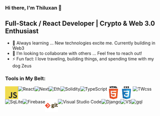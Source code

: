 ### Hi there, I'm Thiluxan 👋

## Full-Stack / React Developer | Crypto & Web 3.0 Enthusiast

<!--
<img align="right" alt="GIF" src="https://media.giphy.com/media/L8K62iTDkzGX6/giphy.gif?raw=true" width="500" height="320" /> 
-->
     
- 🌱 Always learning ... New technologies excite me. Currently building in Web3
- 👯 I’m looking to collaborate with others ... Feel free to reach out!
- ⚡ Fun fact: I love traveling, building things, and spending time with my dog Zeus


### Tools in My Belt:
<img align="left" alt="JavaScript" height="42px" src="https://raw.githubusercontent.com/github/explore/80688e429a7d4ef2fca1e82350fe8e3517d3494d/topics/javascript/javascript.png" />
<img align="left" alt="React" height="42px" src="https://www.vectorlogo.zone/logos/reactjs/reactjs-icon.svg" />
<img align="left" alt="Next" height="42px" src="https://seeklogo.com/images/N/next-js-logo-8FCFF51DD2-seeklogo.com.png" />
<img align="left" alt="Eth" height="42px" src="https://cryptologos.cc/logos/ethereum-eth-logo.svg?v=024" />
<img align="left" alt="Solidity" height="42px" src="https://upload.wikimedia.org/wikipedia/commons/9/98/Solidity_logo.svg" />
<img align="left" alt="TypeScript" height="42px" src="https://upload.wikimedia.org/wikipedia/commons/thumb/4/4c/Typescript_logo_2020.svg/512px-Typescript_logo_2020.svg.png?20221110153201" />
<img align="left" alt="HTML5" height="42px" src="https://raw.githubusercontent.com/github/explore/80688e429a7d4ef2fca1e82350fe8e3517d3494d/topics/html/html.png" />
<img align="left" alt="CSS3" height="42px" src="https://raw.githubusercontent.com/github/explore/80688e429a7d4ef2fca1e82350fe8e3517d3494d/topics/css/css.png" />
<img align="left" alt="TWcss" height="42px" src="https://upload.wikimedia.org/wikipedia/commons/d/d5/Tailwind_CSS_Logo.svg" />
<img align="left" alt="SqLite" height="42px" src="https://www.vectorlogo.zone/logos/sqlite/sqlite-icon.svg" />
<img align="left" alt="Firebase" height="42px" src="https://www.vectorlogo.zone/logos/firebase/firebase-icon.svg" />
<img align="left" alt="Git" height="42px" src="https://raw.githubusercontent.com/github/explore/80688e429a7d4ef2fca1e82350fe8e3517d3494d/topics/git/git.png" />
<img align="left" alt="Visual Studio Code" height="42px" src="https://raw.githubusercontent.com/jmnote/z-icons/master/svg/python.svg" />
<img align="left" alt="Django" height="42px" src="https://www.vectorlogo.zone/logos/djangoproject/djangoproject-icon.svg" />
<img align="left" alt="VS" height="42px" src="https://cdn.worldvectorlogo.com/logos/visual-studio-code-1.svg" />
<img align="left" alt="gql" height="42px" src="https://www.vectorlogo.zone/logos/graphql/graphql-icon.svg" />


<!--
**thiluxan-s/thiluxan-s** is a ✨ _special_ ✨ repository because its `README.md` (this file) appears on your GitHub profile.
-->
